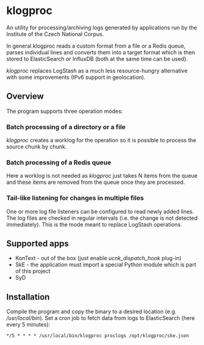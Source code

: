 # klogproc

An utility for processing/archiving logs generated by applications run by
the Institute of the Czech National Corpus.

In general klogproc reads a custom format from a file or a Redis queue, parses
individual lines and converts them into a target format which is then stored to
ElasticSearch or InfluxDB (both at the same time can be used).

*klogproc* replaces LogStash as a much less resource-hungry alternative with
some improvements (IPv6 support in geolocation).

## Overview

The program supports three operation modes:

### Batch processing of a directory or a file

*klogproc* creates a worklog for the operation so it is possible to process the
source chunk by chunk.

### Batch processing of a Redis queue

Here a worklog is not needed as *klogproc* just takes N items from the queue
and these items are removed from the queue once they are processed.

### Tail-like listening for changes in multiple files

One or more log file listeners can be configured to read newly added lines.
The log files are checked in regular intervals (i.e. the change is not detected
immediately). This is the mode meant to replace LogStash operations.



## Supported apps

* KonText - out of the box (just enable *ucnk_dispatch_hook* plug-in)
* SkE - the application must import a special Python module which is part of this project
* SyD

## Installation

Compile the program and copy the binary to a desired location (e.g. */usr/local/bin*).
Set a cron job to fetch data from logs to ElasticSearch (here every 5 minutes):

```
*/5 * * * * /usr/local/bin/klogproc proclogs /opt/klogproc/ske.json
```
